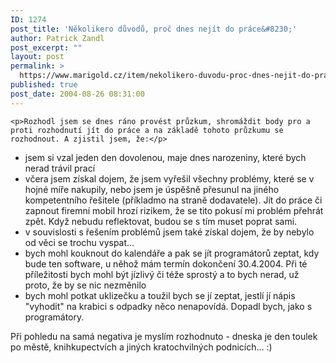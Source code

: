 ```yaml
---
ID: 1274
post_title: 'Několikero důvodů, proč dnes nejít do práce&#8230;'
author: Patrick Zandl
post_excerpt: ""
layout: post
permalink: >
  https://www.marigold.cz/item/nekolikero-duvodu-proc-dnes-nejit-do-prace
published: true
post_date: 2004-08-26 08:31:00
---
```

	<p>Rozhodl jsem se dnes ráno provést průzkum, shromáždit body pro a proti rozhodnutí jít do práce a na základě tohoto průzkumu se rozhodnout. A zjistil jsem, že:</p>
<ul>
<li>jsem si vzal jeden den dovolenou, maje dnes narozeniny, které bych nerad trávil prací</li>
	<li>včera jsem získal dojem, že jsem vyřešil všechny problémy, které se v hojné míře nakupily, nebo jsem je úspěšně přesunul na jiného kompetentního řešitele (příkladmo na straně dodavatele). Jít do práce či zapnout firemní mobil hrozí rizikem, že se tito pokusí mi problém přehrát zpět. Když nebudu reflektovat, budou se s tím muset poprat sami.</li>
	<li>v souvislosti s řešením problémů jsem také získal dojem, že by nebylo od věci se trochu vyspat...</li>
	<li>bych mohl kouknout do kalendáře a pak se jít programátorů zeptat, kdy bude ten software, u něhož mám termín dokončení 30.4.2004. Při té příležitosti bych mohl být jízlivý či téže sprostý a to bych nerad, už proto, že by se nic nezměnilo</li>
	<li>bych mohl potkat uklizečku a toužil bych se jí zeptat, jestlí jí nápis "vyhodit" na krabici s odpadky něco nenapovídá. Dopadl bych, jako s programátory. </li>
</ul>
<p>Při pohledu na samá negativa je myslím rozhodnuto - dneska je den toulek po městě, knihkupectvích a jiných kratochvilných podnicích... :)</p>